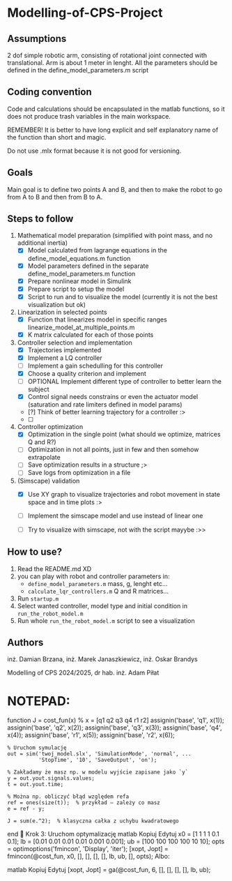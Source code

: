 # Modelling-of-CPS-Project

## Assumptions

2 dof simple robotic arm, consisting of rotational joint connected with translational. Arm is about 1 meter in lenght. All the parameters should be defined in the define_model_parameters.m script


## Coding convention

Code and calculations should be encapsulated in the matlab functions, so it does not produce trash variables in the main workspace.

REMEMBER! It is better to have long explicit and self explanatory name of the function than short and magic.

Do not use .mlx format because it is not good for versioning.


## Goals

Main goal is to define two points A and B, and then to make the robot to go from A to B and then from B to A.


## Steps to follow

1. Mathematical model preparation (simplified with point mass, and no additional inertia)
    - [x] Model calculated from lagrange equations in the define_model_equations.m function
    - [x] Model parameters defined in the separate define_model_parameters.m function
    - [x] Prepare nonlinear model in Simulink
    - [x] Prepare script to setup the model
    - [x] Script to run and to visualize the model (currently it is not the best visualization but ok)
2. Linearization in selected points
    - [x] Function that linearizes model in specific ranges linearize_model_at_multiple_points.m
    - [x] K matrix calculated for each of those points
3. Controller selection and implementation
    - [x] Trajectories implemented
    - [x] Implement a LQ controller
    - [ ] Implement a gain schedulling for this controller
    - [x] Choose a quality criterion and implement
    - [ ] OPTIONAL Implement different type of controller to better learn the subject 
    - [x] Control signal needs constrains or even the actuator model (saturation and rate limiters defined in model params)
    - [?] Think of better learning trajectory for a controller :> 
    - [ ]
4. Controller optimization
    - [x] Optimization in the single point (what should we optimize, matrices Q and R?)
    - [ ] Optimization in not all points, just in few and then somehow extrapolate
    - [ ] Save optimization results in a structure ;>
    - [ ] Save logs from optimization in a file
5. (Simscape) validation
    - [x] Use XY graph to visualize trajectories and robot movement in state space and in time plots :>
    - [ ] Implement the simscape model and use instead of linear one
    - [ ] Try to visualize with simscape, not with the script mayybe :>>


## How to use?

1. Read the README.md XD
2. you can play with robot and controller parameters in:
    - ```define_model_parameters.m``` mass, g, lenght etc...
    - ```calculate_lqr_controllers.m``` Q and R matrices...
3. Run ```startup.m```
4. Select wanted controller, model type and initial condition in ```run_the_robot_model.m```
5. Run whole ```run_the_robot_model.m``` script to see a visualization 

## Authors
inż. Damian Brzana, inż. Marek Janaszkiewicz, inż. Oskar Brandys

Modelling of CPS 2024/2025, dr hab. inż. Adam Piłat


# NOTEPAD:

function J = cost_fun(x)
    % x = [q1 q2 q3 q4 r1 r2]
    assignin('base', 'q1', x(1));
    assignin('base', 'q2', x(2));
    assignin('base', 'q3', x(3));
    assignin('base', 'q4', x(4));
    assignin('base', 'r1', x(5));
    assignin('base', 'r2', x(6));

    % Uruchom symulację
    out = sim('twoj_model.slx', 'SimulationMode', 'normal', ...
              'StopTime', '10', 'SaveOutput', 'on');

    % Zakładamy że masz np. w modelu wyjście zapisane jako `y`
    y = out.yout.signals.values;
    t = out.yout.time;
    
    % Można np. obliczyć błąd względem refa
    ref = ones(size(t));  % przykład – zależy co masz
    e = ref - y;

    J = sum(e.^2);  % klasyczna całka z uchybu kwadratowego
end
🔄 Krok 3: Uruchom optymalizację
matlab
Kopiuj
Edytuj
x0 = [1 1 1 1 0.1 0.1];
lb = [0.01 0.01 0.01 0.01 0.001 0.001];
ub = [100 100 100 100 10 10];
opts = optimoptions('fmincon', 'Display', 'iter');
[xopt, Jopt] = fmincon(@cost_fun, x0, [], [], [], [], lb, ub, [], opts);
Albo:

matlab
Kopiuj
Edytuj
[xopt, Jopt] = ga(@cost_fun, 6, [], [], [], [], lb, ub);
